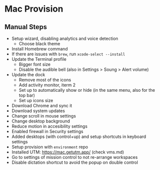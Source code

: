 # Mac Provision

## Manual Steps

- Setup wizard, disabling analytics and voice detection
  - Choose black theme
- Install Homebrew command
- If there are issues with `brew`, run `xcode-select --install`
- Update the Terminal profile
  - Bigger font size
  - Disable the audible bell (also in Settings > Soung > Alert volume)
- Update the dock
  - Remove most of the icons
  - Add activity monitor, iterm 2
  - Set up to automatically show or hide (in the same menu, also for the top bar)
  - Set up icons size
- Download Chrome and sync it
- Download system updates
- Change scroll in mouse settings
- Change desktop background
- Reduce motion in accesibility settings
- Enabled firewall in Security settings
- Added desktops (with control+up) and setup shortcuts in keyboard settings
- Setup provision with `environment` repo
- Installed UTM: https://mac.getutm.app/ (check vms.md)
- Go to settings of mission control to not re-arrange workspaces
- Disable dictation shortcut to avoid the popup on double control
